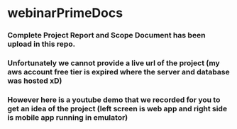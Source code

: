 # webinarPrimeDocs
### Complete Project Report and Scope Document has been upload in this repo.

### Unfortunately we cannot provide a live url of the project (my aws account free tier is expired where the server and database was hosted xD)

### However here is a youtube demo that we recorded for you to get an idea of the project (left screen is web app and right side is mobile app running in emulator)


